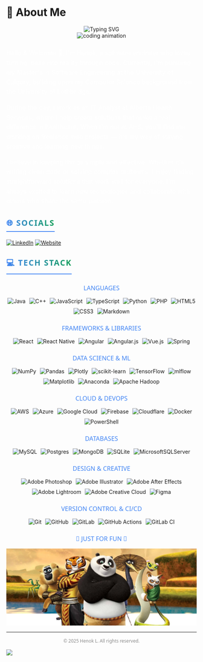 # 💫 About Me

<div align="center">
  <img src="https://readme-typing-svg.demolab.com?font=Fira+Code&weight=600&size=28&duration=4000&pause=1000&color=539BF5&center=true&vCenter=true&repeat=true&width=800&lines=Welcome+to+my+GitHub+Profile!;I'm+Henok+L.+%F0%9F%91%8B;Software+Engineer+%7C+Problem+Solver+%7C+Innovator" alt="Typing SVG" />
</div>

<div align="center">
  <img width="400" src="https://user-images.githubusercontent.com/74038190/225813708-98b745f2-7d22-48cf-9150-083f1b00d6c9.gif" alt="coding animation"/>
</div>

<div style="font-family: 'Montserrat', 'SF Pro Display', 'Helvetica Neue', sans-serif; font-size: 16px; line-height: 1.6; color: #ffff; margin: 25px 0; letter-spacing: 0.3px;">
  <p>Hello & Welcome 👋, I'm Henok, a software engineer who loves turning ideas into reality through code. Currently, I'm pursuing my Master's in Software Engineering at the University of Calgary, building upon my Computer Science background from the University of Lethbridge.</p>

  <p>During the day, I work as an IT Analyst at Alberta Health Services, where I help create solutions that make a real difference in healthcare. When I'm not at AHS, you'll find me working on freelance web projects — it's my way of staying creative and learning new things.</p>

  <p>I believe in keeping things simple and effective. Whether it's writing clean code or solving complex problems, I enjoy finding straightforward solutions that work well for everyone. I'm always excited to learn new technologies and collaborate with others who share the same passion.</p>
</div>

<h2 style="font-family: 'Segoe UI', Tahoma, Geneva, Verdana, sans-serif; font-weight: 600; letter-spacing: 2px; border-bottom: 2px solid #4285F4; padding-bottom: 8px; width: fit-content; margin: 30px 0 20px;">
  <span style="background: linear-gradient(to right, #4285F4, #0F9D58); -webkit-background-clip: text; -webkit-text-fill-color: transparent;">🌐 SOCIALS</span>
</h2>

[![LinkedIn](https://img.shields.io/badge/LinkedIn-%230077B5.svg?logo=linkedin&logoColor=white)](https://linkedin.com/in/henoklamiso) 
[![Website](https://img.shields.io/badge/Portfolio-henokl.com-4285F4?style=flat&logo=google-chrome&logoColor=white)](https://henokl.com)

<h2 style="font-family: 'Segoe UI', Tahoma, Geneva, Verdana, sans-serif; font-weight: 600; letter-spacing: 2px; border-bottom: 2px solid #4285F4; padding-bottom: 8px; width: fit-content; margin: 30px 0 20px;">
  <span style="background: linear-gradient(to right, #4285F4, #0F9D58); -webkit-background-clip: text; -webkit-text-fill-color: transparent;">💻 TECH STACK</span>
</h2>

<div align="center">

<h3 style="font-family: 'Segoe UI', Tahoma, Geneva, Verdana, sans-serif; font-weight: 500; color: #4285F4; margin-top: 25px; margin-bottom: 15px;">LANGUAGES</h3>
<div style="display: flex; gap: 10px; flex-wrap: wrap; justify-content: center; margin-bottom: 20px;">
  <img src="https://img.shields.io/badge/java-%23ED8B00.svg?style=for-the-badge&logo=openjdk&logoColor=white" alt="Java" />
  <img src="https://img.shields.io/badge/c++-%2300599C.svg?style=for-the-badge&logo=c%2B%2B&logoColor=white" alt="C++" />
  <img src="https://img.shields.io/badge/javascript-%23323330.svg?style=for-the-badge&logo=javascript&logoColor=%23F7DF1E" alt="JavaScript" />
  <img src="https://img.shields.io/badge/typescript-%23007ACC.svg?style=for-the-badge&logo=typescript&logoColor=white" alt="TypeScript" />
  <img src="https://img.shields.io/badge/python-3670A0?style=for-the-badge&logo=python&logoColor=ffdd54" alt="Python" />
  <img src="https://img.shields.io/badge/php-%23777BB4.svg?style=for-the-badge&logo=php&logoColor=white" alt="PHP" />
  <img src="https://img.shields.io/badge/html5-%23E34F26.svg?style=for-the-badge&logo=html5&logoColor=white" alt="HTML5" />
  <img src="https://img.shields.io/badge/css3-%231572B6.svg?style=for-the-badge&logo=css3&logoColor=white" alt="CSS3" />
  <img src="https://img.shields.io/badge/markdown-%23000000.svg?style=for-the-badge&logo=markdown&logoColor=white" alt="Markdown" />
</div>

<h3 style="font-family: 'Segoe UI', Tahoma, Geneva, Verdana, sans-serif; font-weight: 500; color: #4285F4; margin-top: 25px; margin-bottom: 15px;">FRAMEWORKS & LIBRARIES</h3>
<div style="display: flex; gap: 10px; flex-wrap: wrap; justify-content: center; margin-bottom: 20px;">
  <img src="https://img.shields.io/badge/react-%2320232a.svg?style=for-the-badge&logo=react&logoColor=%2361DAFB" alt="React" />
  <img src="https://img.shields.io/badge/react_native-%2320232a.svg?style=for-the-badge&logo=react&logoColor=%2361DAFB" alt="React Native" />
  <img src="https://img.shields.io/badge/angular-%23DD0031.svg?style=for-the-badge&logo=angular&logoColor=white" alt="Angular" />
  <img src="https://img.shields.io/badge/angular.js-%23E23237.svg?style=for-the-badge&logo=angularjs&logoColor=white" alt="Angular.js" />
  <img src="https://img.shields.io/badge/vue.js-%2335495e.svg?style=for-the-badge&logo=vuedotjs&logoColor=%234FC08D" alt="Vue.js" />
  <img src="https://img.shields.io/badge/spring-%236DB33F.svg?style=for-the-badge&logo=spring&logoColor=white" alt="Spring" />
</div>

<h3 style="font-family: 'Segoe UI', Tahoma, Geneva, Verdana, sans-serif; font-weight: 500; color: #4285F4; margin-top: 25px; margin-bottom: 15px;">DATA SCIENCE & ML</h3>
<div style="display: flex; gap: 10px; flex-wrap: wrap; justify-content: center; margin-bottom: 20px;">
  <img src="https://img.shields.io/badge/numpy-%23013243.svg?style=for-the-badge&logo=numpy&logoColor=white" alt="NumPy" />
  <img src="https://img.shields.io/badge/pandas-%23150458.svg?style=for-the-badge&logo=pandas&logoColor=white" alt="Pandas" />
  <img src="https://img.shields.io/badge/Plotly-%233F4F75.svg?style=for-the-badge&logo=plotly&logoColor=white" alt="Plotly" />
  <img src="https://img.shields.io/badge/scikit--learn-%23F7931E.svg?style=for-the-badge&logo=scikit-learn&logoColor=white" alt="scikit-learn" />
  <img src="https://img.shields.io/badge/TensorFlow-%23FF6F00.svg?style=for-the-badge&logo=TensorFlow&logoColor=white" alt="TensorFlow" />
  <img src="https://img.shields.io/badge/mlflow-%23d9ead3.svg?style=for-the-badge&logo=numpy&logoColor=blue" alt="mlflow" />
  <img src="https://img.shields.io/badge/Matplotlib-%23ffffff.svg?style=for-the-badge&logo=Matplotlib&logoColor=black" alt="Matplotlib" />
  <img src="https://img.shields.io/badge/Anaconda-%2344A833.svg?style=for-the-badge&logo=anaconda&logoColor=white" alt="Anaconda" />
  <img src="https://img.shields.io/badge/Apache%20Hadoop-66CCFF?style=for-the-badge&logo=apachehadoop&logoColor=black" alt="Apache Hadoop" />
</div>

<h3 style="font-family: 'Segoe UI', Tahoma, Geneva, Verdana, sans-serif; font-weight: 500; color: #4285F4; margin-top: 25px; margin-bottom: 15px;">CLOUD & DEVOPS</h3>
<div style="display: flex; gap: 10px; flex-wrap: wrap; justify-content: center; margin-bottom: 20px;">
  <img src="https://img.shields.io/badge/AWS-%23FF9900.svg?style=for-the-badge&logo=amazon-aws&logoColor=white" alt="AWS" />
  <img src="https://img.shields.io/badge/azure-%230072C6.svg?style=for-the-badge&logo=microsoftazure&logoColor=white" alt="Azure" />
  <img src="https://img.shields.io/badge/GoogleCloud-%234285F4.svg?style=for-the-badge&logo=google-cloud&logoColor=white" alt="Google Cloud" />
  <img src="https://img.shields.io/badge/firebase-%23FFCA28.svg?style=for-the-badge&logo=firebase&logoColor=black" alt="Firebase" />
  <img src="https://img.shields.io/badge/Cloudflare-F38020?style=for-the-badge&logo=Cloudflare&logoColor=white" alt="Cloudflare" />
  <img src="https://img.shields.io/badge/docker-%230db7ed.svg?style=for-the-badge&logo=docker&logoColor=white" alt="Docker" />
  <img src="https://img.shields.io/badge/PowerShell-%235391FE.svg?style=for-the-badge&logo=powershell&logoColor=white" alt="PowerShell" />
</div>

<h3 style="font-family: 'Segoe UI', Tahoma, Geneva, Verdana, sans-serif; font-weight: 500; color: #4285F4; margin-top: 25px; margin-bottom: 15px;">DATABASES</h3>
<div style="display: flex; gap: 10px; flex-wrap: wrap; justify-content: center; margin-bottom: 20px;">
  <img src="https://img.shields.io/badge/mysql-4479A1.svg?style=for-the-badge&logo=mysql&logoColor=white" alt="MySQL" />
  <img src="https://img.shields.io/badge/postgres-%23316192.svg?style=for-the-badge&logo=postgresql&logoColor=white" alt="Postgres" />
  <img src="https://img.shields.io/badge/MongoDB-%234ea94b.svg?style=for-the-badge&logo=mongodb&logoColor=white" alt="MongoDB" />
  <img src="https://img.shields.io/badge/sqlite-%2307405e.svg?style=for-the-badge&logo=sqlite&logoColor=white" alt="SQLite" />
  <img src="https://img.shields.io/badge/Microsoft%20SQL%20Server-CC2927?style=for-the-badge&logo=microsoft%20sql%20server&logoColor=white" alt="MicrosoftSQLServer" />
</div>

<h3 style="font-family: 'Segoe UI', Tahoma, Geneva, Verdana, sans-serif; font-weight: 500; color: #4285F4; margin-top: 25px; margin-bottom: 15px;">DESIGN & CREATIVE</h3>
<div style="display: flex; gap: 10px; flex-wrap: wrap; justify-content: center; margin-bottom: 20px;">
  <img src="https://img.shields.io/badge/adobe%20photoshop-%2331A8FF.svg?style=for-the-badge&logo=adobe%20photoshop&logoColor=white" alt="Adobe Photoshop" />
  <img src="https://img.shields.io/badge/adobe%20illustrator-%23FF9A00.svg?style=for-the-badge&logo=adobe%20illustrator&logoColor=white" alt="Adobe Illustrator" />
  <img src="https://img.shields.io/badge/Adobe%20After%20Effects-9999FF.svg?style=for-the-badge&logo=Adobe%20After%20Effects&logoColor=white" alt="Adobe After Effects" />
  <img src="https://img.shields.io/badge/Adobe%20Lightroom-31A8FF.svg?style=for-the-badge&logo=Adobe%20Lightroom&logoColor=white" alt="Adobe Lightroom" />
  <img src="https://img.shields.io/badge/Adobe%20Creative%20Cloud-DA1F26.svg?style=for-the-badge&logo=Adobe%20Creative%20Cloud&logoColor=white" alt="Adobe Creative Cloud" />
  <img src="https://img.shields.io/badge/figma-%23F24E1E.svg?style=for-the-badge&logo=figma&logoColor=white" alt="Figma" />
</div>

<h3 style="font-family: 'Segoe UI', Tahoma, Geneva, Verdana, sans-serif; font-weight: 500; color: #4285F4; margin-top: 25px; margin-bottom: 15px;">VERSION CONTROL & CI/CD</h3>
<div style="display: flex; gap: 10px; flex-wrap: wrap; justify-content: center; margin-bottom: 20px;">
  <img src="https://img.shields.io/badge/git-%23F05033.svg?style=for-the-badge&logo=git&logoColor=white" alt="Git" />
  <img src="https://img.shields.io/badge/github-%23121011.svg?style=for-the-badge&logo=github&logoColor=white" alt="GitHub" />
  <img src="https://img.shields.io/badge/gitlab-%23181717.svg?style=for-the-badge&logo=gitlab&logoColor=white" alt="GitLab" />
  <img src="https://img.shields.io/badge/github%20actions-%232671E5.svg?style=for-the-badge&logo=githubactions&logoColor=white" alt="GitHub Actions" />
  <img src="https://img.shields.io/badge/gitlab%20CI-%23181717.svg?style=for-the-badge&logo=gitlab&logoColor=white" alt="GitLab CI" />
</div>

<h3 style="font-family: 'Segoe UI', Tahoma, Geneva, Verdana, sans-serif; font-weight: 500; color: #4285F4; margin-top: 25px; margin-bottom: 15px;">🐼 JUST FOR FUN 🐼</h3>
<div align="center">
  <img width="800" src="images/KP2.jpg" alt="Kung Fu Panda image" />
</div>

</div>

---
<div align="center">
  <p style="font-family: 'Segoe UI', Tahoma, Geneva, Verdana, sans-serif; font-size: 12px; color: #8a8a8a;">
    © 2025 Henok L. All rights reserved.
  </p>
</div>

[![](https://visitcount.itsvg.in/api?id=HenokL&icon=2&color=8)](https://visitcount.itsvg.in)

